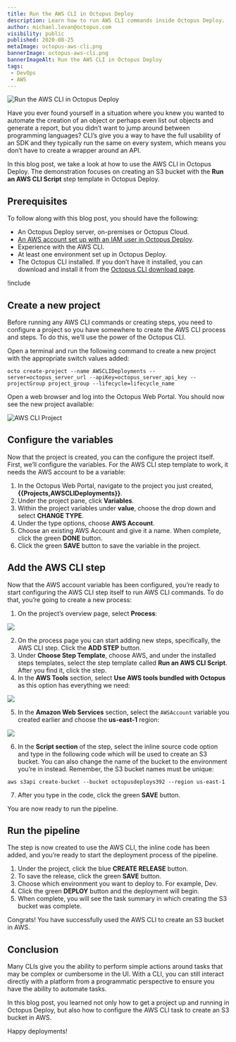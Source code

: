```yaml
---
title: Run the AWS CLI in Octopus Deploy
description: Learn how to run AWS CLI commands inside Octopus Deploy.
author: michael.levan@octopus.com
visibility: public
published: 2020-08-25
metaImage: octopus-aws-cli.png
bannerImage: octopus-aws-cli.png
bannerImageAlt: Run the AWS CLI in Octopus Deploy
tags:
 - DevOps
 - AWS
---
```


![Run the AWS CLI in Octopus Deploy](octopus-aws-cli.png)

Have you ever found yourself in a situation where you knew you wanted to automate the creation of an object or perhaps even list out objects and generate a report, but you didn’t want to jump around between programming languages? CLI’s give you a way to have the full usability of an SDK and they typically run the same on every system, which means you don’t have to create a wrapper around an API.

In this blog post, we take a look at how to use the AWS CLI in Octopus Deploy. The demonstration focuses on creating an S3 bucket with the **Run an AWS CLI Script** step template in Octopus Deploy.

## Prerequisites

To follow along with this blog post, you should have the following:

- An Octopus Deploy server, on-premises or Octopus Cloud.
- [An AWS account set up with an IAM user in Octopus Deploy](/blog/2020-08/connect-an-aws-account-to-octopus/index.md).
- Experience with the AWS CLI.
- At least one environment set up in Octopus Deploy.
- The Octopus CLI installed. If you don’t have it installed, you can download and install it from the [Octopus CLI download page](https://octopus.com/downloads/octopuscli).

!include <register>

## Create a new project

Before running any AWS CLI commands or creating steps, you need to configure a project so you have somewhere to create the AWS CLI process and steps. To do this, we’ll use the power of the Octopus CLI.

Open a terminal and run the following command to create a new project with the appropriate switch values added:

```
octo create-project --name AWSCLIDeployments --server=octopus_server_url --apiKey=octopus_server_api_key --projectGroup project_group --lifecycle=lifecycle_name
```

Open a web browser and log into the Octopus Web Portal. You should now see the new project available:

![AWS CLI Project](images/1.png)

## Configure the variables

Now that the project is created, you can the configure the project itself. First, we’ll configure the variables. For the AWS CLI step template to work, it needs the AWS account to be a variable:

1. In the Octopus Web Portal, navigate to the project you just created, **{{Projects,AWSCLIDeployments}}**.
2. Under the project pane, click **Variables**.
3. Within the project variables under **value**, choose the drop down and select **CHANGE TYPE**.
4. Under the type options, choose **AWS Account**.
5. Choose an existing AWS Account and give it a name. When complete, click the green **DONE** button.
6. Click the green **SAVE** button to save the variable in the project.

## Add the AWS CLI step

Now that the AWS account variable has been configured, you’re ready to start configuring the AWS CLI step itself to run AWS CLI commands. To do that, you’re going to create a new process:

1. On the project’s overview page, select **Process**:

![](images/2.png)

2. On the process page you can start adding new steps, specifically, the AWS CLI step. Click the **ADD STEP** button.
3. Under **Choose Step Template**, choose AWS, and under the installed steps templates, select the step template called **Run an AWS CLI Script**. After you find it, click the step.
4. In the **AWS Tools** section, select **Use AWS tools bundled with Octopus** as this option has everything we need:

![](images/3.png)

5. In the **Amazon Web Services** section, select the `AWSAccount` variable you created earlier and choose the **us-east-1** region:

![](images/4.png)

6. In the **Script section** of the step, select the inline source code option and type in the following code which will be used to create an S3 bucket. You can also change the name of the bucket to the environment you’re in instead. Remember, the S3 bucket names must be unique:

```
aws s3api create-bucket --bucket octopusdeploys392 --region us-east-1
```

7. After you type in the code, click the green **SAVE** button.

You are now ready to run the pipeline.

## Run the pipeline

The step is now created to use the AWS CLI, the inline code has been added, and you’re ready to start the deployment process of the pipeline. 

1. Under the project, click the blue **CREATE RELEASE** button.
2. To save the release, click the green **SAVE** button.
3. Choose which environment you want to deploy to. For example, Dev.
4. Click the green **DEPLOY** button and the deployment will begin.
5. When complete, you will see the task summary in which creating the S3 bucket was complete.

Congrats! You have successfully used the AWS CLI to create an S3 bucket in AWS.

## Conclusion

Many CLIs give you the ability to perform simple actions around tasks that may be complex or cumbersome in the UI. With a CLI, you can still interact directly with a platform from a programmatic perspective to ensure you have the ability to automate tasks.

In this blog post, you learned not only how to get a project up and running in Octopus Deploy, but also how to configure the AWS CLI task to create an S3 bucket in AWS.

Happy deployments!
